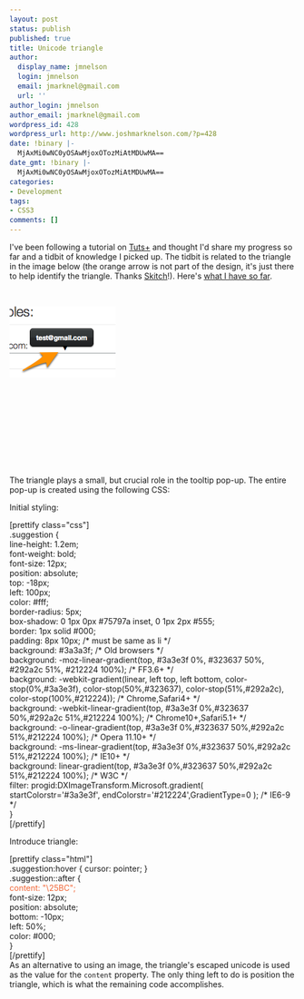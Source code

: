 ```yaml
---
layout: post
status: publish
published: true
title: Unicode triangle
author:
  display_name: jmnelson
  login: jmnelson
  email: jmarknel@gmail.com
  url: ''
author_login: jmnelson
author_email: jmarknel@gmail.com
wordpress_id: 428
wordpress_url: http://www.joshmarknelson.com/?p=428
date: !binary |-
  MjAxMi0wNC0yOSAwMjoxOTozMiAtMDUwMA==
date_gmt: !binary |-
  MjAxMi0wNC0yOSAwMjoxOTozMiAtMDUwMA==
categories:
- Development
tags:
- CSS3
comments: []
---
```

<p>I've been following a tutorial on <a href="http://tutsplus.com/">Tuts+</a> and thought I'd share my progress so far and a tidbit of knowledge I picked up. The tidbit is related to the triangle in the image below (the orange arrow is not part of the design, it's just there to help identify the triangle. Thanks <a href="http://skitch.com/">Skitch</a>!). Here's <a href="http://www.joshmarknelson.com/examples/mobile-form/">what I have so far</a>.</p>
<p>&nbsp;</p>
<p><img class="alignleft size-full wp-image-431" title="Tooltip pop-up" src="/assets/uploads/2012/04/Email-Domain-Autocomplete.png" alt="" width="187" height="126" /></p>
<p>&nbsp;</p>
<p>&nbsp;</p>
<p>&nbsp;</p>
<p>&nbsp;</p>
<p>&nbsp;</p>
<p>The triangle plays a small, but crucial role in the tooltip pop-up. The entire pop-up is created using the following CSS:</p>
<p>Initial styling:</p>
<p>[prettify class="css"]<br />
.suggestion {<br />
line-height: 1.2em;<br />
font-weight: bold;<br />
font-size: 12px;<br />
position: absolute;<br />
top: -18px;<br />
left: 100px;<br />
color: #fff;<br />
border-radius: 5px;<br />
box-shadow: 0 1px 0px #75797a inset, 0 1px 2px #555;<br />
border: 1px solid #000;<br />
padding: 8px 10px; /* must be same as li */<br />
background: #3a3a3f; /* Old browsers */<br />
background: -moz-linear-gradient(top, #3a3e3f 0%, #323637 50%, #292a2c 51%, #212224 100%); /* FF3.6+ */<br />
background: -webkit-gradient(linear, left top, left bottom, color- stop(0%,#3a3e3f), color-stop(50%,#323637), color-stop(51%,#292a2c), color-stop(100%,#212224)); /* Chrome,Safari4+ */<br />
background: -webkit-linear-gradient(top, #3a3e3f 0%,#323637 50%,#292a2c 51%,#212224 100%); /* Chrome10+,Safari5.1+ */<br />
background: -o-linear-gradient(top, #3a3e3f 0%,#323637 50%,#292a2c 51%,#212224 100%); /* Opera 11.10+ */<br />
background: -ms-linear-gradient(top, #3a3e3f 0%,#323637 50%,#292a2c 51%,#212224 100%); /* IE10+ */<br />
background: linear-gradient(top, #3a3e3f 0%,#323637 50%,#292a2c 51%,#212224 100%); /* W3C */<br />
filter: progid:DXImageTransform.Microsoft.gradient( startColorstr='#3a3e3f', endColorstr='#212224',GradientType=0 ); /* IE6-9 */<br />
}<br />
[/prettify]</p>
<p>Introduce triangle:</p>
<p>[prettify class="html"]<br />
.suggestion:hover { cursor: pointer; }<br />
.suggestion::after {<br />
<span style="color: #f26535;">content: "\25BC";</span><br />
font-size: 12px;<br />
position: absolute;<br />
bottom: -10px;<br />
left: 50%;<br />
color: #000;<br />
}<br />
[/prettify]<br />
As an alternative to using an image, the triangle's escaped unicode is used as the value for the <code>content</code> property. The only thing left to do is position the triangle, which is what the remaining code accomplishes.</p>
<p>&nbsp;</p>
